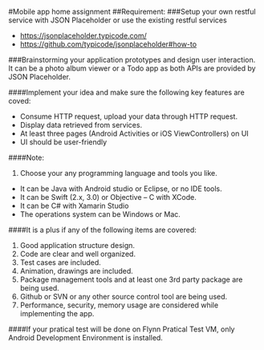 #Mobile app home assignment
##Requirement:
###Setup your own restful service with JSON Placeholder or use the existing restful services
* https://jsonplaceholder.typicode.com/
* https://github.com/typicode/jsonplaceholder#how-to

###Brainstorming your application prototypes and design user interaction. It can be a photo album viewer or a Todo app as both APIs are provided by JSON Placeholder.

####Implement your idea and make sure the following key features are coved:
* Consume HTTP request, upload your data through HTTP request.
* Display data retrieved from services.
* At least three pages (Android Activities or iOS ViewControllers) on UI
* UI should be user-friendly 

####Note:
1. Choose your any programming language and tools you like.
* It can be Java with Android studio or Eclipse, or no IDE tools.
* It can be Swift (2.x, 3.0) or Objective – C with XCode.
* It can be C# with Xamarin Studio
* The operations system can be Windows or Mac.

####It is a plus if any of the following items are covered:

1. Good application structure design.
2. Code are clear and well organized.
3. Test cases are included.
4. Animation, drawings are included.
5. Package management tools and at least one 3rd party package are being used.
6. Github or SVN or any other source control tool are being used.
7. Performance, security, memory usage are considered while implementing the app.

####If your pratical test will be done on Flynn Pratical Test VM, only Android Development Environment is installed.
